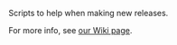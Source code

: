 Scripts to help when making new releases.

For more info, see [our Wiki page](https://github.com/RaRe-Technologies/gensim/wiki/Developer-page#making-a-new-release).

